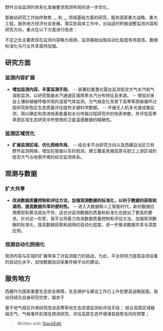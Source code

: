 野外台站监测的体系化发展要求观测布局的进一步优化，

那曲站研究工作始终聚焦 __ 和 __ 领域基础方面的研究，服务国家重大战略、重大工程，服务地方经济社会发展。落实到具体工作中，台站适时积极调整监测内容和研究方向，重点在以下方面进行改进：

不足之处主要表现在监测内容略为局限，监测基础设施自动化程度有待提高、数据标准化与行业共享亟待加强。
## 研究方面
### 监测内容扩展
- **增加监测内容，丰富监测手段**。
-- 部署拉曼激光雷达监测低空大气水汽和气溶胶监测，以研究那曲水汽通道区域雨季水汽分布特征及来源。
-- 增加对来自土壤和植被呼吸作用的温室气体监测，为气候变化背景下高寒草原碳循环过程研究和牧区生态质量评估提供关键科学数据。
-- 开展无人机多光谱成像监测，用以确定和改进地表能量和水分传输过程研究中的地表参数，并评估高寒草原区域生态研究中所使用的卫星遥感数据的精确性。
### 监测区域优化
- **扩展监测区域、优化网络布局**。
-- 结合本平台研究方向以及西藏自治区已有野外监测网络，增加在那曲以东的观测，建立覆盖羌塘高原与怒江上游区域的低空大气与地表环境的综合监测体系。
## 观测与数据
### 扩大共享
- **改进数据质量控制和评估方法，加强观测数据的标准化，以利于数据的获取和调用，提高数据共享的便利性。**
-- 进入大数据和人工智能时代，新的数据应用模型和算法层出不穷，这也对监测数据的质量和标准化也提出了更高的要求。针对这一形势，我平台将着力改进数据质量控制和评估方法，加强观测数据的标准化，提高数据获取和调用的自动化程度，进一步推进数据共享与深度应用。
### 观测自动化网络化
观测内容与区域的扩展带来了对监测能力的挑战，为此，平台将努力提高监测设备的自动化水平，加快数据自动采集传输平台的建设。
## 服务地方

西藏作为国家重要生态安全屏障，生态保护与建设工作已上升到更高战略层面。我站将结合自身研究优势，服务于

基于地气相互作用研究改进高寒草地生态资源监测和评估手段；
结合高原区域极端天气、气候事件机理及预测研究，评估高原生态环境演变趋势及风险预警；

> Written with [StackEdit](https://stackedit.io/).
<!--stackedit_data:
eyJoaXN0b3J5IjpbMTczMzQ0MTM1NCwtNjM2MjEzNzgxLC02NT
E5NjUxNTEsLTQxMzgxMzcyNiw2MDg3MTkyMjEsMTMxNjk4Nzgz
MiwxNTQzMTc4NDQ5LDIwMTU4NjQ0NTUsMTY4Mzc4NjcyMCwtMT
YzMzEwNjQyOCwtMjMzNzE3MTA5LC00Mjc0NzAwMjAsMzgxNzM5
OTYxLC05MjY2MjM5NTQsMjA4NzEzMTY3NywyNzUzNDkwNzcsLT
k2OTYwMDE0MywtMzU1NjExMDU3LC0xMTkxMTMxMzU5LDE3OTY0
OTU2MzhdfQ==
-->